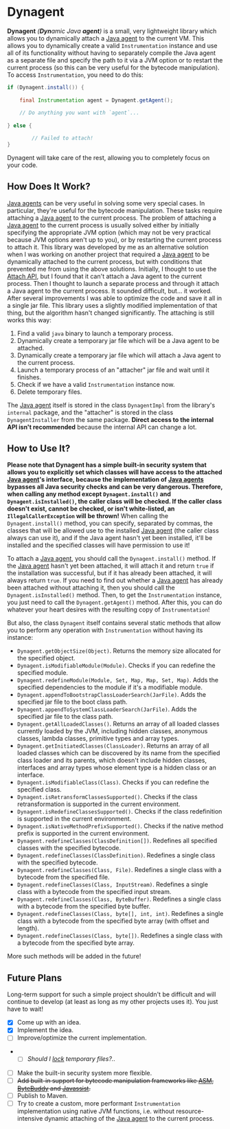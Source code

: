 # Dynagent

**Dynagent** _(**Dyn**amic Java **agent**)_ is a small, very lightweight library which allows you to
dynamically attach a
[Java agent](<https://docs.oracle.com/javase/8/docs/api/java/lang/instrument/package-summary.html>) to
the current VM. This allows you to dynamically create a valid `Instrumentation` instance and use all of
its functionality without having to separately compile the Java agent as a separate file and specify
the path to it via a JVM option or to restart the current process (so this can be very useful for the
bytecode manipulation). To access `Instrumentation`, you need to do this:

```java
if (Dynagent.install()) {
	
	final Instrumentation agent = Dynagent.getAgent();
	
	// Do anything you want with `agent`...
	
} else {

        // Failed to attach!
}
```

Dynagent will take care of the rest, allowing you to completely focus on your code.

## How Does It Work?

[Java agents](<https://docs.oracle.com/javase/8/docs/api/java/lang/instrument/package-summary.html>)
can be very useful in solving some very special cases. In particular, they're useful for the bytecode
manipulation. These tasks require attaching a
[Java agent](<https://docs.oracle.com/javase/8/docs/api/java/lang/instrument/package-summary.html>) to
the current process. The problem of attaching a
[Java agent](<https://docs.oracle.com/javase/8/docs/api/java/lang/instrument/package-summary.html>) to
the current process is usually solved either by initially specifying the appropriate JVM option (which
may not be very practical because JVM options aren't up to you), or by restarting the current process
to attach it. This library was developed by me as an alternative solution when I was working on another
project that required a
[Java agent](<https://docs.oracle.com/javase/8/docs/api/java/lang/instrument/package-summary.html>) to be
dynamically attached to the current process, but with conditions that prevented me from using the above
solutions. Initially, I thought to use the
[Attach API](<https://www.baeldung.com/java-instrumentation#dynamic-load>), but I found that it can't
attach a Java agent to the current process. Then I thought to launch a separate process and through it
attach a Java agent to the current process. It sounded difficult, but... it worked. After several
improvements I was able to optimize the code and save it all in a single jar file. This library uses
a slightly modified implementation of that thing, but the algorithm hasn't changed significantly.
The attaching is still works this way:

1. Find a valid `java` binary to launch a temporary process.
2. Dynamically create a temporary jar file which will be a Java agent to be attached.
3. Dynamically create a temporary jar file which will attach a Java agent to the current process.
4. Launch a temporary process of an "attacher" jar file and wait until it finishes.
5. Check if we have a valid `Instrumentation` instance now.
6. Delete temporary files.

The [Java agent](<https://docs.oracle.com/javase/8/docs/api/java/lang/instrument/package-summary.html>)
itself is stored in the class `DynagentImpl` from the library's `internal` package, and the "attacher"
is stored in the class `DynagentInstaller` from the same package. **Direct access to the internal API
isn't recommended** because the internal API can change a lot.

## How to Use It?

**Please note that Dynagent has a simple built-in security system that allows you to explicitly set
which classes will have access to the attached
[Java agent](<https://docs.oracle.com/javase/8/docs/api/java/lang/instrument/package-summary.html>)'s
interface, because the implementation of
[Java agents](<https://docs.oracle.com/javase/8/docs/api/java/lang/instrument/package-summary.html>)
bypasses all Java security checks and can be very dangerous. Therefore, when calling any method except
`Dynagent.install()` and `Dynagent.isInstalled()`, the caller class will be checked. If the caller class
doesn't exist, cannot be checked, or isn't white-listed, an `IllegalCallerException` will be thrown!**
When calling the `Dynagent.install()` method, you can specify, separated by commas, the classes that
will be allowed use to the installed
[Java agent](<https://docs.oracle.com/javase/8/docs/api/java/lang/instrument/package-summary.html>)
(the caller class always can use it), and if the Java agent hasn't yet been installed, it'll be
installed and the specified classes will have permission to use it!

To attach a
[Java agent](<https://docs.oracle.com/javase/8/docs/api/java/lang/instrument/package-summary.html>),
you should call the `Dynagent.install()` method. If the
[Java agent](<https://docs.oracle.com/javase/8/docs/api/java/lang/instrument/package-summary.html>)
hasn't yet been attached, it will attach it and return `true` if the installation was successful,
but if it has already been attached, it will always return `true`. If you need to find out whether a
[Java agent](<https://docs.oracle.com/javase/8/docs/api/java/lang/instrument/package-summary.html>) has
already been attached without attaching it, then you should call the `Dynagent.isInstalled()` method.
Then, to get the `Instrumentation` instance, you just need to call the `Dynagent.getAgent()` method.
After this, you can do whatever your heart desires with the resulting copy of `Instrumentation`!

But also, the class `Dynagent` itself contains several static methods that allow you to perform any
operation with `Instrumentation` without having its instance:

- `Dynagent.getObjectSize(Object)`. Returns the memory size allocated for the specified object.
- `Dynagent.isModifiableModule(Module)`. Checks if you can redefine the specified module.
- `Dynagent.redefineModule(Module, Set, Map, Map, Set, Map)`. Adds the specified dependencies to the
  module if it's a modifiable module.
- `Dynagent.appendToBootstrapClassLoaderSearch(JarFile)`. Adds the specified jar file to the boot class
  path.
- `Dynagent.appendToSystemClassLoaderSearch(JarFile)`. Adds the specified jar file to the class path.
- `Dynagent.getAllLoadedClasses()`. Returns an array of all loaded classes currently loaded by the JVM,
  including hidden classes, anonymous classes, lambda classes, primitive types and array types.
- `Dynagent.getInitiatedClasses(ClassLoader)`. Returns an array of all loaded classes which can be
  discovered by its name from the specified class loader and its parents, which doesn't include hidden
  classes, interfaces and array types whose element type is a hidden class or an interface.
- `Dynagent.isModifiableClass(Class)`. Checks if you can redefine the specified class.
- `Dynagent.isRetransformClassesSupported()`. Checks if the class retransformation is supported in the
  current environment.
- `Dynagent.isRedefineClassesSupported()`. Checks if the class redefinition is supported in the current
  environment.
- `Dynagent.isNativeMethodPrefixSupported()`. Checks if the native method prefix is supported in the
  current environment.
- `Dynagent.redefineClasses(ClassDefinition[])`. Redefines all specified classes with the specified
  bytecode.
- `Dynagent.redefineClasses(ClassDefinition)`. Redefines a single class with the specified bytecode.
- `Dynagent.redefineClasses(Class, File)`. Redefines a single class with a bytecode from the specified
  file.
- `Dynagent.redefineClasses(Class, InputStream)`. Redefines a single class with a bytecode from the
  specified input stream.
- `Dynagent.redefineClasses(Class, ByteBuffer)`. Redefines a single class with a bytecode from the
  specified byte buffer.
- `Dynagent.redefineClasses(Class, byte[], int, int)`. Redefines a single class with a bytecode from the
  specified byte array (with offset and length).
- `Dynagent.redefineClasses(Class, byte[])`. Redefines a single class with a bytecode from the specified
  byte array.

More such methods will be added in the future!

## Future Plans

Long-term support for such a simple project shouldn't be difficult and will continue to develop (at
least as long as my other projects uses it). You just have to wait!

- [x] Come up with an idea.
- [x] Implement the idea.
- [ ] Improve/optimize the current implementation.
-
  - [ ] _Should I [lock](<https://docs.oracle.com/javase/8/docs/api/java/nio/channels/FileLock.html>)
    temporary files?.._
- [ ] Make the built-in security system more flexible.
- [ ] ~~Add built-in support for bytecode manipulation frameworks like [ASM](<https://asm.ow2.io>),
  [ByteBuddy](<https://bytebuddy.net>) and [Javassist](<https://www.javassist.org>).~~
- [ ] Publish to Maven.
- [ ] Try to create a custom, more performant `Instrumentation` implementation using native JVM functions,
  i.e. without resource-intensive dynamic attaching of the
  [Java agent](<https://docs.oracle.com/javase/8/docs/api/java/lang/instrument/package-summary.html>) to
  the current process.
